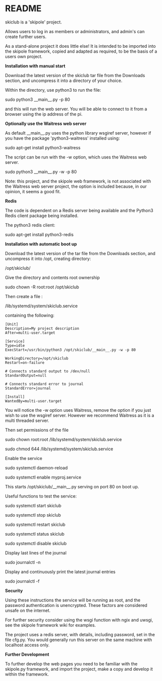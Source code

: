 # README #

skiclub is a 'skipole' project.

Allows users to log in as members or administrators, and admin's can create further users.

As a stand-alone project it does little else! It is intended to be imported into the skipole framework, copied and adapted as required, to be the basis of a users own project.

**Installation with manual start**

Download the latest version of the skiclub tar file from the Downloads section, and uncompress it into a directory of your choice.

Within the directory, use python3 to run the file:

sudo python3 \_\_main\_\_.py -p 80

and this will run the web server. You will be able to connect to it from a browser using the ip address of the pi.

**Optionally use the Waitress web server**

As default \_\_main\_\_.py uses the python library wsgiref server, however if you have the package 'python3-waitress' installed using:

sudo apt-get install python3-waitress

The script can be run with the -w option, which uses the Waitress web server.

sudo python3 \_\_main\_\_.py -w -p 80

Note: this project, and the skipole web framework, is not associated with the Waitress web server project, the option is included because, in our opinion, it seems a good fit.

**Redis**

The code is dependent on a Redis server being available and the Python3 Redis client package being installed.

The python3 redis client:

sudo apt-get install python3-redis

**Installation with automatic boot up**

Download the latest version of the tar file from the Downloads section, and uncompress it into /opt, creating directory:

/opt/skiclub/

Give the directory and contents root ownership

sudo chown -R root:root /opt/skiclub

Then create a file :

/lib/systemd/system/skiclub.service

containing the following:


    [Unit]
    Description=My project description
    After=multi-user.target

    [Service]
    Type=idle
    ExecStart=/usr/bin/python3 /opt/skiclub/__main__.py -w -p 80

    WorkingDirectory=/opt/skiclub
    Restart=on-failure

    # Connects standard output to /dev/null
    StandardOutput=null

    # Connects standard error to journal
    StandardError=journal

    [Install]
    WantedBy=multi-user.target

You will notice the -w option uses Waitress, remove the option if you just wish to use the wsgiref server. However we recommend Waitress as it is a multi threaded server.

Then set permissions of the file

sudo chown root:root /lib/systemd/system/skiclub.service

sudo chmod 644 /lib/systemd/system/skiclub.service


Enable the service

sudo systemctl daemon-reload

sudo systemctl enable myproj.service

This starts /opt/skiclub/\_\_main\_\_.py serving on port 80 on boot up.

Useful functions to test the service:

sudo systemctl start skiclub

sudo systemctl stop skiclub

sudo systemctl restart skiclub

sudo systemctl status skiclub

sudo systemctl disable skiclub

Display last lines of the journal

sudo journalctl -n

Display and continuously print the latest journal entries

sudo journalctl -f

**Security**

Using these instructions the service will be running as root, and the password authentication is unencrypted. These factors are considered unsafe on the internet.

For further security consider using the wsgi function with ngix and uwsgi, see the skipole framework wiki for examples.

The project uses a redis server, with details, including password, set in the file cfg.py. You would generally run this server on the same machine with localhost access only.

**Further Development**

To further develop the web pages you need to be familiar with the skipole.py framework, and import the project, make a copy and develop it within the framework.

